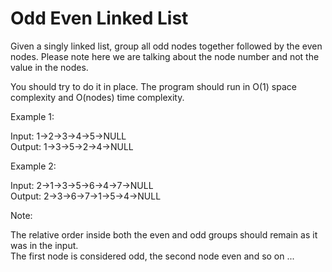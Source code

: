 # Odd Even Linked List

Given a singly linked list, group all odd nodes together followed by the even nodes. Please note here we are talking about the node number and not the value in the nodes.

You should try to do it in place. The program should run in O(1) space complexity and O(nodes) time complexity.

Example 1:

Input: 1->2->3->4->5->NULL<br>
Output: 1->3->5->2->4->NULL

Example 2:

Input: 2->1->3->5->6->4->7->NULL<br>
Output: 2->3->6->7->1->5->4->NULL

Note:

The relative order inside both the even and odd groups should remain as it was in the input.<br>
The first node is considered odd, the second node even and so on ...
